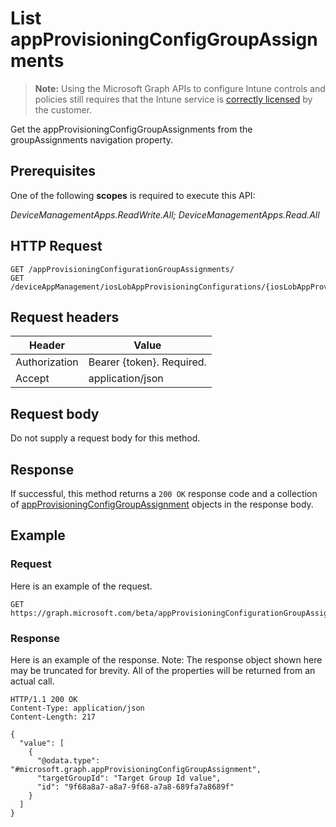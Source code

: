 ﻿# List appProvisioningConfigGroupAssignments

> **Note:** Using the Microsoft Graph APIs to configure Intune controls and policies still requires that the Intune service is [correctly licensed](https://go.microsoft.com/fwlink/?linkid=839381) by the customer.

Get the appProvisioningConfigGroupAssignments from the groupAssignments navigation property.
## Prerequisites
One of the following **scopes** is required to execute this API:

*DeviceManagementApps.ReadWrite.All; DeviceManagementApps.Read.All*
## HTTP Request
<!-- {
  "blockType": "ignored"
}
-->
```http
GET /appProvisioningConfigurationGroupAssignments/
GET /deviceAppManagement/iosLobAppProvisioningConfigurations/{iosLobAppProvisioningConfigurationId}/groupAssignments/
```

## Request headers
|Header|Value|
|---|---|
|Authorization|Bearer {token}. Required.|
|Accept|application/json|

## Request body
Do not supply a request body for this method.

## Response
If successful, this method returns a `200 OK` response code and a collection of [appProvisioningConfigGroupAssignment](../resources/intune_apps_appprovisioningconfiggroupassignment.md) objects in the response body.

## Example
### Request
Here is an example of the request.
```http
GET https://graph.microsoft.com/beta/appProvisioningConfigurationGroupAssignments/
```

### Response
Here is an example of the response. Note: The response object shown here may be truncated for brevity. All of the properties will be returned from an actual call.
```http
HTTP/1.1 200 OK
Content-Type: application/json
Content-Length: 217

{
  "value": [
    {
      "@odata.type": "#microsoft.graph.appProvisioningConfigGroupAssignment",
      "targetGroupId": "Target Group Id value",
      "id": "9f68a8a7-a8a7-9f68-a7a8-689fa7a8689f"
    }
  ]
}
```



